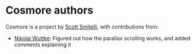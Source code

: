 # Cosmore authors

Cosmore is a project by [Scott Smitelli](mailto:scott@smitelli.com), with
contributions from:

* [Nikolai Wuttke](https://github.com/lethal-guitar): Figured out how the parallax scrolling works, and added comments explaining it
